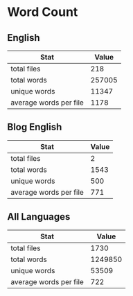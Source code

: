 # Word Count

## English

Stat | Value
---- | -----
total files | 218
total words | 257005
unique words | 11347
average words per file | 1178

## Blog English

Stat | Value
---- | -----
total files | 2
total words | 1543
unique words | 500
average words per file | 771

## All Languages

Stat | Value
---- | -----
total files | 1730
total words | 1249850
unique words | 53509
average words per file | 722
